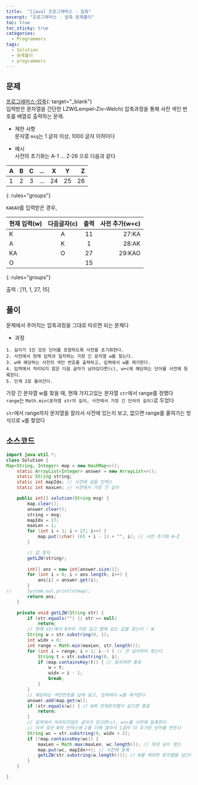 ```yaml
---
title:  "[java] 프로그래머스 - 압축"
excerpt: "프로그래머스 - 압축 문제풀이"
toc: true
toc_sticky: true
categories:
  - Programmers
tags:
  - Solution
  - 문제풀이
  - programmers
---
```

## 문제  
[프로그래머스-압축](https://programmers.co.kr/learn/courses/30/lessons/17684?language=java){: target="_blank"}  
입력받은 문자열을 간단한 LZW(Lempel–Ziv–Welch) 압축과정을 통해 사전 색인 번호를 배열로 출력하는 문제.  

* 제한 사항  
문자열 `msg`는 1 글자 이상, 1000 글자 이하이다  

* 예시  
사전의 초기화는 A-1 ... Z-26 으로 다음과 같다  


| A | B | C | ... | X | Y | Z |
|:----|:-----:|:-----:|:-----:|:-----:|:-----:|----:|
| 1 | 2 | 3 | ... | 24 | 25 | 26 |
{: rules="groups"}



`KAKAO`를 입력받은 경우,  


| 현재 입력(w) | 다음글자(c) | 출력 | 사전 추가(w+c) |
|:----|:-----:|:-----:|----:|
| K | A | 11 | 27:KA |
| A | K | 1 | 28:AK |
| KA | O | 27 | 29:KAO |
| O |  | 15 | |
{: rules="groups"}

출력 : [11, 1, 27, 15]


## 풀이  
문제에서 주어지는 압축과정을 그대로 따르면 되는 문제다  
* 과정  
```
1. 길이가 1인 모든 단어를 포함하도록 사전을 초기화한다.
2. 사전에서 현재 입력과 일치하는 가장 긴 문자열 w를 찾는다.
3. w에 해당하는 사전의 색인 번호를 출력하고, 입력에서 w를 제거한다.
4. 입력에서 처리되지 않은 다음 글자가 남아있다면(c), w+c에 해당하는 단어를 사전에 등록한다.
5. 단계 2로 돌아간다.
```
가장 긴 문자열 w를 찾을 때, 현재 가지고있는 문자열 `str`에서 range를 정했다  
`range`는 `Math.min(문자열 str의 길이, 사전에서 가장 긴 단어의 길이)`로 두었다  


`str`에서 range까지 문자열을 잘라서 사전에 있는지 보고, 없으면 range를 줄여가는 방식으로 `w`를 찾았다  


## 소스코드  

```java
import java.util.*;
class Solution {
Map<String, Integer> map = new HashMap<>();
	static ArrayList<Integer> answer = new ArrayList<>();
	static String string;
	static int mapIdx; // 사전에 넣을 인덱스
	static int maxLen; // 사전에서 가장 긴 길이

	public int[] solution(String msg) {
		map.clear();
		answer.clear();
		string = msg;
		mapIdx = 27;
		maxLen = 1;
		for (int i = 1; i < 27; i++) {
			map.put((char) (65 + i - 1) + "", i); // 사전 초기화 A~Z
		}

		// 값 찾자
		getLZW(string);
		
		int[] ans = new int[answer.size()];
		for (int i = 0; i < ans.length; i++) {
			ans[i] = answer.get(i);
		}
//		System.out.println(map);
		return ans;
	}

	private void getLZW(String str) {
		if (str.equals("") || str == null)
			return;
		// 현재 str에서 0부터 가장 길고 맵에 있는 값을 찾는다 : W
		String w = str.substring(0, 1);
		int widx = 0;
		int range = Math.min(maxLen, str.length());
		for (int i = range; i > 1; i--) { // 큰 길이부터 찾는다
			String t = str.substring(0, i);
			if (map.containsKey(t)) { // 일치하면 종료
				w = t;
				widx = i - 1;
				break;
			}
		}
		// 해당하는 색인번호를 답에 넣고, 입력에서 w를 제거한다
		answer.add(map.get(w));
		if (str.equals(w)) { // W와 전체문자열이 같으면 종료
			return;
		}
		// 입력에서 처리되지않은 글자가 있다면(c), w+c를 사전에 등록한다
		// 아까 찾은 W의 인덱스에 2를 더해 잘라서 1글자 더 추가된 단어를 만든다  
		String wc = str.substring(0, widx + 2);
		if (!map.containsKey(wc)) {
			maxLen = Math.max(maxLen, wc.length()); // 최대 길이 갱신
			map.put(wc, mapIdx++); // 사전에 등록
			getLZW(str.substring(w.length())); // W를 제외한 문자열을 넘긴다
		}
	}

}
```